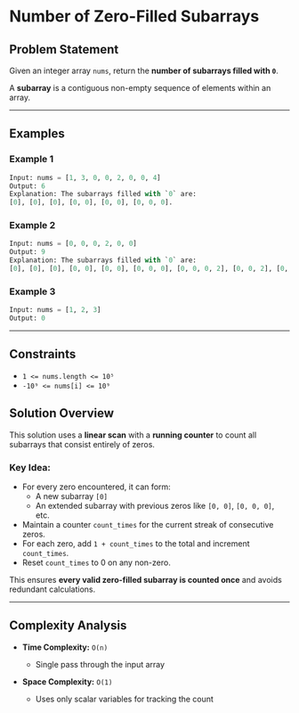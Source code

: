 # Number of Zero-Filled Subarrays

## Problem Statement

Given an integer array `nums`, return the **number of subarrays filled with `0`**.

A **subarray** is a contiguous non-empty sequence of elements within an array.

---

## Examples

### Example 1
```python
Input: nums = [1, 3, 0, 0, 2, 0, 0, 4]
Output: 6
Explanation: The subarrays filled with `0` are:
[0], [0], [0], [0, 0], [0, 0], [0, 0, 0].
```

### Example 2
```python
Input: nums = [0, 0, 0, 2, 0, 0]
Output: 9
Explanation: The subarrays filled with `0` are:
[0], [0], [0], [0, 0], [0, 0], [0, 0, 0], [0, 0, 0, 2], [0, 0, 2], [0, 2].
```

### Example 3
```python
Input: nums = [1, 2, 3]
Output: 0
```

---

## Constraints

- `1 <= nums.length <= 10⁵`
- `-10⁹ <= nums[i] <= 10⁹`

## Solution Overview

This solution uses a **linear scan** with a **running counter** to count all subarrays that consist entirely of zeros.

### Key Idea:
- For every zero encountered, it can form:
  - A new subarray `[0]`
  - An extended subarray with previous zeros like `[0, 0]`, `[0, 0, 0]`, etc.
- Maintain a counter `count_times` for the current streak of consecutive zeros.
- For each zero, add `1 + count_times` to the total and increment `count_times`.
- Reset `count_times` to 0 on any non-zero.

This ensures **every valid zero-filled subarray is counted once** and avoids redundant calculations.

---

## Complexity Analysis

- **Time Complexity:** `O(n)`  
  - Single pass through the input array

- **Space Complexity:** `O(1)`  
  - Uses only scalar variables for tracking the count
